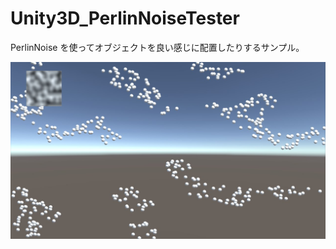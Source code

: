 # Unity3D_PerlinNoiseTester

PerlinNoise を使ってオブジェクトを良い感じに配置したりするサンプル。

<img src="https://github.com/XJINE/Unity3D_PerlinNoiseTester/blob/master/screenshot.jpg">
